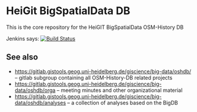 HeiGit BigSpatialData DB
========================

This is the core repository for the HeiGIT BigSpatialData OSM-History DB

Jenkins says: [![Build Status](http://129.206.7.188:8081/buildStatus/icon?job=oshdb)](http://129.206.7.188:8081/job/oshdb/)

See also
--------

* https://gitlab.gistools.geog.uni-heidelberg.de/giscience/big-data/oshdb/ – gitlab subgroup containing all OSM-History-DB related projects
* https://gitlab.gistools.geog.uni-heidelberg.de/giscience/big-data/oshdb/orga – meeting minutes and other organizational material
* https://gitlab.gistools.geog.uni-heidelberg.de/giscience/big-data/oshdb/analyses – a collection of analyses based on the BigDB
